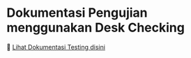 # Dokumentasi Pengujian menggunakan Desk Checking

📌 [Lihat Dokumentasi Testing disini](HesilTes.md)  
